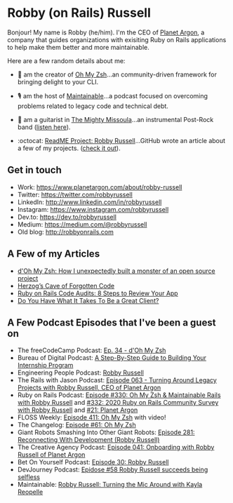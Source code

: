 # Robby (on Rails) Russell

Bonjour! My name is Robby (he/him). I'm the CEO of [Planet Argon](https://www.planetargon.com/), a company that guides organizations with exisiting Ruby on Rails applications to help make them better and more maintainable. 

Here are a few random details about me:

- 🌈 am the creator of [Oh My Zsh](https://ohmyz.sh/)...an community-driven framework for bringing delight to your CLI.
- 🎙 am the host of [Maintainable](https://maintainable.fm/)...a podcast focused on overcoming problems related to legacy code and technical debt.
- 🎸 am a guitarist in [The Mighty Missoula](https://www.mightymissoula.com/)...an instrumental Post-Rock band ([listen here](https://mightymissoula.bandcamp.com/)).

- :octocat: [ReadME Project: Robby Russell](https://github.com/readme/robby-russell)...GitHub wrote an article about a few of my projects. ([check it out](https://github.com/readme/robby-russell)).

## Get in touch
- Work: https://www.planetargon.com/about/robby-russell
- Twitter: https://twitter.com/robbyrussell
- LinkedIn: http://www.linkedin.com/in/robbyrussell
- Instagram: https://www.instagram.com/robbyrussell
- Dev.to: https://dev.to/robbyrussell
- Medium: https://medium.com/@robbyrussell
- Old blog: http://robbyonrails.com

## A Few of my Articles

- [d'Oh My Zsh: How I unexpectedly built a monster of an open source project](https://medium.com/free-code-camp/d-oh-my-zsh-af99ca54212c) 
- [Herzog’s Cave of Forgotten Code](https://medium.com/@robbyrussell/herzogs-cave-of-forgotten-code-432f73cf1903)
- [Ruby on Rails Code Audits: 8 Steps to Review Your App](https://blog.planetargon.com/entries/ruby-on-rails-code-audits-8-steps-to-review-your-app)
- [Do You Have What It Takes To Be a Great Client?](https://blog.planetargon.com/entries/do-you-have-what-it-takes-to-be-a-great-client)

## A Few Podcast Episodes that I've been a guest on

- The freeCodeCamp Podcast: [Ep. 34 - d'Oh My Zsh](https://freecodecamp.libsyn.com/ep-34-doh-my-zsh)
- Bureau of Digital Podcast: [A Step-By-Step Guide to Building Your Internship Program](https://bureauofdigital.com/radio/bureau-briefing-content/2019/10/17-a-step-by-step-guide-to-building-your-internship-program)
- Engineering People Podcast: [Robby Russell](https://engineeringpeople.libsyn.com/robby-russell)
- The Rails with Jason Podcast: [Episode 063 - Turning Around Legacy Projects with Robby Russell, CEO of Planet Argon](https://www.codewithjason.com/rails-with-jason-podcast/robby-russell/)
- Ruby on Rails Podcast: [Episode #330: Oh My Zsh & Maintainable Rails with Robby Russell](https://5by5.tv/rubyonrails/330) and [#332: 2020 Ruby on Rails Community Survey with Robby Russell](https://5by5.tv/rubyonrails/332) and [#21: Planet Argon](https://5by5.tv/rubyonrails/21)
- FLOSS Weekly: [Episode 411: Oh My Zsh](https://twit.tv/shows/floss-weekly/episodes/411) with video!
- The Changelog: [Episode #61: Oh My Zsh](https://changelog.com/podcast/61)
- Giant Robots Smashing Into Other Giant Robots: [Episode 281: Reconnecting With Development (Robby Russell)](https://www.giantrobots.fm/281)
- The Creative Agency Podcast: [Episode 041: Onboarding with Robby Russell of Planet Argon](http://www.creativeagencypodcast.com/onboarding-with-robby-russell-of-planet-argon/)
- Bet On Yourself Podcast: [Episode 30: Robby Russell](https://www.betonyourself.com/podcast/episode-30-robby-russell)
- DevJourney Podcast: [Epidose #58 Robby Russell succeeds being selfless](https://devjourney.info/Guests/58_RobbyRussell.html)
- Maintainable: [Robby Russell: Turning the Mic Around with Kayla Reopelle](https://maintainable.fm/episodes/robby-russell-turning-the-mic-around-with-kayla-reopelle)
